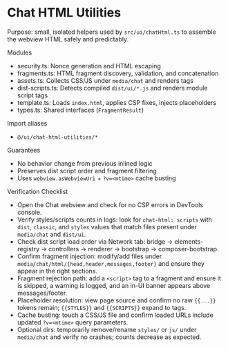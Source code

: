 # Chat HTML Utilities

Purpose: small, isolated helpers used by `src/ui/chatHtml.ts` to assemble the webview HTML safely and predictably.

Modules
- security.ts: Nonce generation and HTML escaping
- fragments.ts: HTML fragment discovery, validation, and concatenation
- assets.ts: Collects CSS/JS under `media/chat` and renders tags
- dist-scripts.ts: Detects compiled `dist/ui/*.js` and renders module script tags
- template.ts: Loads `index.html`, applies CSP fixes, injects placeholders
- types.ts: Shared interfaces (`FragmentResult`)

Import aliases
- `@/ui/chat-html-utilities/*`

Guarantees
- No behavior change from previous inlined logic
- Preserves dist script order and fragment filtering
- Uses `webview.asWebviewUri` + `?v=<mtime>` cache busting

Verification Checklist
- Open the Chat webview and check for no CSP errors in DevTools console.
- Verify styles/scripts counts in logs: look for `chat-html: scripts` with `dist`, `classic`, and `styles` values that match files present under `media/chat` and `dist/ui`.
- Check dist script load order via Network tab: bridge → elements-registry → controllers → renderer → bootstrap → composer-bootstrap.
- Confirm fragment injection: modify/add files under `media/chat/html/{head,header,messages,footer}` and ensure they appear in the right sections.
- Fragment rejection path: add a `<script>` tag to a fragment and ensure it is skipped, a warning is logged, and an in-UI banner appears above messages/footer.
- Placeholder resolution: view page source and confirm no raw `{{...}}` tokens remain; `{{STYLES}}` and `{{SCRIPTS}}` expand to tags.
- Cache busting: touch a CSS/JS file and confirm loaded URLs include updated `?v=<mtime>` query parameters.
- Optional dirs: temporarily remove/rename `styles/` or `js/` under `media/chat` and verify no crashes; counts decrease as expected.
